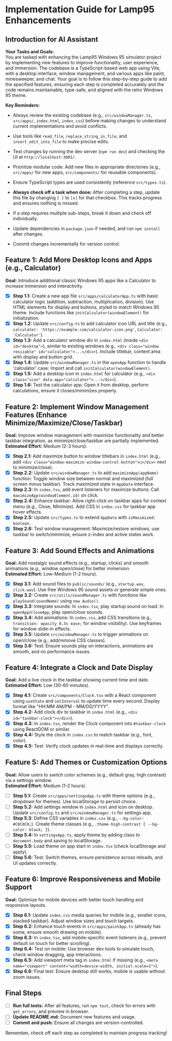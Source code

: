 # Implementation Guide for Lamp95 Enhancements

## Introduction for AI Assistant

**Your Tasks and Goals:**  
You are tasked with enhancing the Lamp95 Windows 95 simulator project by implementing new features to improve functionality, user experience, and immersion. The codebase is a TypeScript-based web app using Vite, with a desktop interface, window management, and various apps like paint, minesweeper, and chat. Your goal is to follow this step-by-step guide to add the specified features, ensuring each step is completed accurately and the code remains maintainable, type-safe, and aligned with the retro Windows 95 theme.

**Key Reminders:**  

- Always review the existing codebase (e.g., `src/windowManager.ts`, `src/apps/`, `index.html`, `index.css`) before making changes to understand current implementations and avoid conflicts.  

- Use tools like `read_file`, `replace_string_in_file`, and `insert_edit_into_file` to make precise edits.  

- Test changes by running the dev server (`npm run dev`) and checking the UI at `http://localhost:3001/`.  

- Prioritize modular code: Add new files in appropriate directories (e.g., `src/apps/` for new apps, `src/components/` for reusable components).  

- Ensure TypeScript types are used consistently (reference `src/types.ts`).  

- **Always check off a task when done:** After completing a step, update this file by changing `[ ]` to `[x]` for that checkbox. This tracks progress and ensures nothing is missed.  

- If a step requires multiple sub-steps, break it down and check off individually.  

- Update dependencies in `package.json` if needed, and run `npm install` after changes.  

- Commit changes incrementally for version control.

## Feature 1: Add More Desktop Icons and Apps (e.g., Calculator)

**Goal:** Introduce additional classic Windows 95 apps like a Calculator to increase immersion and interactivity.

- [x] **Step 1.1:** Create a new app file `src/apps/calculatorApp.ts` with basic calculator logic (addition, subtraction, multiplication, division). Use HTML elements for display and buttons, styled to match Windows 95 theme. Include functions like `initCalculator(windowElement)` for initialization.  
- [x] **Step 1.2:** Update `src/config.ts` to add calculator icon URL and title (e.g., `calculator: 'https://example.com/calculator-icon.png'`, `Calculator: 'Calculator'`).  
- [x] **Step 1.3:** Add a calculator window div in `index.html` (inside `<div id="desktop">`), similar to existing windows (e.g., `<div class="window resizable" id="calculator">...</div>`). Include titlebar, content area with display and button grid.  
- [x] **Step 1.4:** Update `src/windowManager.ts` in the `openApp` function to handle 'calculator' case: Import and call `initCalculator(windowElement)`.  
- [x] **Step 1.5:** Add a desktop icon in `index.html` for calculator (e.g., `<div class="icon" data-app="calculator">...</div>`).  
- [x] **Step 1.6:** Test the calculator app: Open it from desktop, perform calculations, ensure it closes/minimizes properly.  

## Feature 2: Implement Window Management Features (Enhance Minimize/Maximize/Close/Taskbar)

**Goal:** Improve window management with maximize functionality and better taskbar integration, as minimize/close/taskbar are partially implemented.  
**Estimated Effort:** Medium (2-3 hours).  

- [x] **Step 2.1:** Add maximize button to window titlebars in `index.html` (e.g., add `<div class="window-maximize window-control-button">□</div>` next to minimize/close).  
- [x] **Step 2.2:** Update `src/windowManager.ts` to add `maximizeApp(appName)` function: Toggle window size between normal and maximized (full screen minus taskbar). Track maximized state in `AppData` interface.  
- [x] **Step 2.3:** In `index.tsx`, add event listeners for maximize buttons: Call `maximizeApp(windowElement.id)` on click.  
- [x] **Step 2.4:** Enhance taskbar: Allow right-click on taskbar apps for context menu (e.g., Close, Minimize). Add CSS in `index.css` for taskbar app hover effects.  
- [x] **Step 2.5:** Update `src/types.ts` to extend `AppData` with `isMaximized: boolean`.  
- [x] **Step 2.6:** Test window management: Maximize/restore windows, use taskbar to switch/minimize, ensure z-index and active states work.  

## Feature 3: Add Sound Effects and Animations

**Goal:** Add nostalgic sound effects (e.g., startup, clicks) and smooth animations (e.g., window open/close) for better immersion.  
**Estimated Effort:** Low-Medium (1-2 hours).  

- [x] **Step 3.1:** Add sound files to `public/sounds/` (e.g., `startup.wav`, `click.wav`). Use free Windows 95 sound assets or generate simple ones.  
- [x] **Step 3.2:** Create `src/utils/soundManager.ts` with functions like `playSound(soundName)` using `new Audio()`.  
- [x] **Step 3.3:** Integrate sounds: In `index.tsx`, play startup sound on load. In `openApp`/`closeApp`, play open/close sounds.  
- [x] **Step 3.4:** Add animations: In `index.css`, add CSS transitions (e.g., `transition: opacity 0.3s ease;` for window visibility). Use keyframes for window slide-in effects.  
- [x] **Step 3.5:** Update `src/windowManager.ts` to trigger animations on open/close (e.g., add/remove CSS classes).  
- [x] **Step 3.6:** Test: Ensure sounds play on interactions, animations are smooth, and no performance issues.  

## Feature 4: Integrate a Clock and Date Display

**Goal:** Add a live clock in the taskbar showing current time and date.  
**Estimated Effort:** Low (30-60 minutes).  

- [x] **Step 4.1:** Create `src/components/Clock.tsx` with a React component using `useState` and `setInterval` to update time every second. Display format like "HH:MM AM/PM - MM/DD/YYYY".  
- [x] **Step 4.2:** Add clock div to taskbar in `index.html` (e.g., `<div id="taskbar-clock"></div>`).  
- [x] **Step 4.3:** In `index.tsx`, render the Clock component into `#taskbar-clock` using ReactDOM or similar.  
- [x] **Step 4.4:** Style the clock in `index.css` to match taskbar (e.g., font, color).  
- [x] **Step 4.5:** Test: Verify clock updates in real-time and displays correctly.

## Feature 5: Add Themes or Customization Options

**Goal:** Allow users to switch color schemes (e.g., default gray, high contrast) via a settings window.  
**Estimated Effort:** Medium (1-2 hours).  

- [ ] **Step 5.1:** Create `src/apps/settingsApp.ts` with theme options (e.g., dropdown for themes). Use localStorage to persist choice.  
- [ ] **Step 5.2:** Add settings window in `index.html` and icon on desktop. Update `src/config.ts` and `src/windowManager.ts` for settings app.  
- [ ] **Step 5.3:** Define CSS variables in `index.css` (e.g., `--bg-color: #C0C0C0;`). Create theme classes (e.g., `.theme-high-contrast { --bg-color: black; }`).  
- [ ] **Step 5.4:** In `settingsApp.ts`, apply theme by adding class to `document.body` and saving to localStorage.  
- [ ] **Step 5.5:** Load theme on app start in `index.tsx` (check localStorage and apply).  
- [ ] **Step 5.6:** Test: Switch themes, ensure persistence across reloads, and UI updates correctly.  

## Feature 6: Improve Responsiveness and Mobile Support

**Goal:** Optimize for mobile devices with better touch handling and responsive layouts.  

- [x] **Step 6.1:** Update `index.css` media queries for mobile (e.g., smaller icons, stacked taskbar). Adjust window sizes and touch targets.  
- [x] **Step 6.2:** Enhance touch events in `src/apps/paintApp.ts` (already has some, ensure smooth drawing on mobile).  
- [x] **Step 6.3:** In `index.tsx`, add mobile-specific event listeners (e.g., prevent default on touch for better scrolling).  
- [x] **Step 6.4:** Test on mobile: Use browser dev tools to simulate touch, check window dragging, app interactions.  
- [x] **Step 6.5:** Add viewport meta tag in `index.html` if missing (e.g., `<meta name="viewport" content="width=device-width, initial-scale=1">`).  
- [x] **Step 6.6:** Final test: Ensure desktop still works, mobile is usable without zoom issues.  

## Final Steps

- [ ] **Run full tests:** After all features, run `npm test`, check for errors with `get_errors`, and preview in browser.  
- [ ] **Update README.md:** Document new features and usage.  
- [ ] **Commit and push:** Ensure all changes are version-controlled.  

Remember, check off each step as completed to maintain progress tracking!
